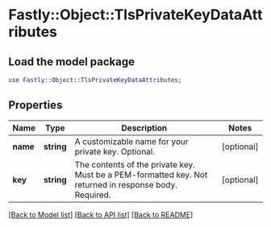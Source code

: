# Fastly::Object::TlsPrivateKeyDataAttributes

## Load the model package
```perl
use Fastly::Object::TlsPrivateKeyDataAttributes;
```

## Properties
Name | Type | Description | Notes
------------ | ------------- | ------------- | -------------
**name** | **string** | A customizable name for your private key. Optional. | [optional] 
**key** | **string** | The contents of the private key. Must be a PEM-formatted key. Not returned in response body. Required. | [optional] 

[[Back to Model list]](../README.md#documentation-for-models) [[Back to API list]](../README.md#documentation-for-api-endpoints) [[Back to README]](../README.md)


